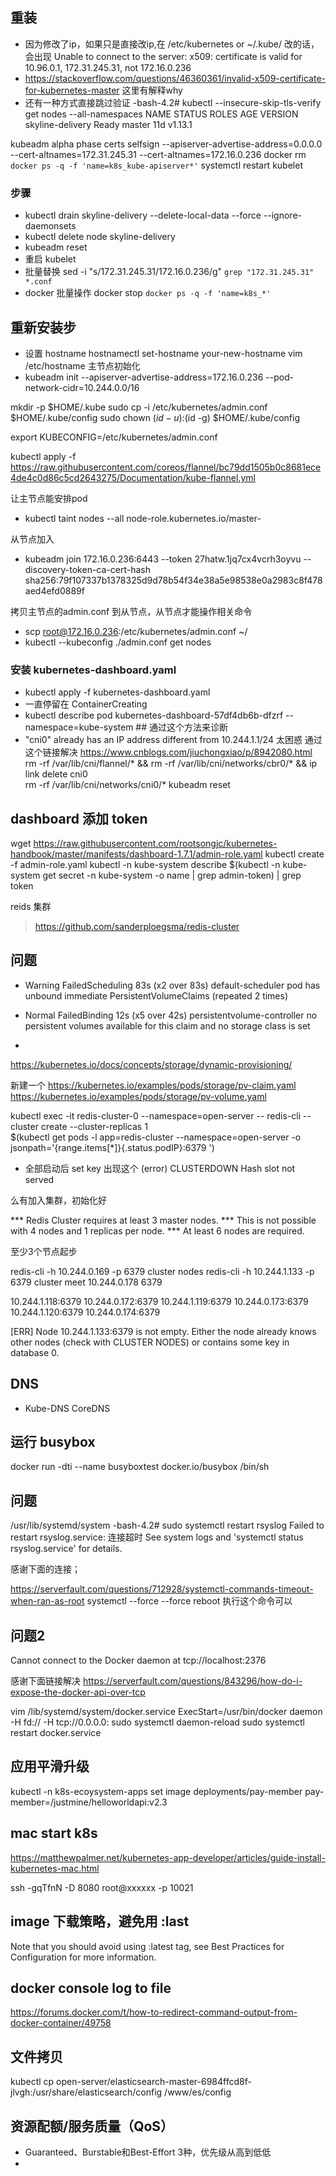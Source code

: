 ## 重装
* 因为修改了ip，如果只是直接改ip,在 /etc/kubernetes or ~/.kube/ 改的话，会出现 Unable to connect to the server: x509: certificate is valid for 10.96.0.1, 172.31.245.31, not 172.16.0.236 
* https://stackoverflow.com/questions/46360361/invalid-x509-certificate-for-kubernetes-master 这里有解释why
* 还有一种方式直接跳过验证
-bash-4.2# kubectl --insecure-skip-tls-verify  get nodes --all-namespaces
NAME               STATUS   ROLES    AGE   VERSION
skyline-delivery   Ready    master   11d   v1.13.1

kubeadm alpha phase certs selfsign --apiserver-advertise-address=0.0.0.0 --cert-altnames=172.31.245.31 --cert-altnames=172.16.0.236 
docker rm `docker ps -q -f 'name=k8s_kube-apiserver*'`
systemctl restart kubelet


### 步骤
* kubectl drain skyline-delivery --delete-local-data --force --ignore-daemonsets
* kubectl delete node skyline-delivery
* kubeadm reset
* 重启  kubelet
* 批量替换 sed -i "s/172.31.245.31/172.16.0.236/g" `grep "172.31.245.31" *.conf`
* docker 批量操作  docker stop `docker ps -q -f 'name=k8s_*'`


## 重新安装步 
* 设置 hostname
hostnamectl set-hostname your-new-hostname
vim /etc/hostname
主节点初始化
* kubeadm init --apiserver-advertise-address=172.16.0.236 --pod-network-cidr=10.244.0.0/16
>
mkdir -p $HOME/.kube
sudo cp -i /etc/kubernetes/admin.conf $HOME/.kube/config
sudo chown $(id -u):$(id -g) $HOME/.kube/config

export KUBECONFIG=/etc/kubernetes/admin.conf

kubectl apply -f https://raw.githubusercontent.com/coreos/flannel/bc79dd1505b0c8681ece4de4c0d86c5cd2643275/Documentation/kube-flannel.yml


让主节点能安排pod
* kubectl taint nodes --all node-role.kubernetes.io/master-

从节点加入
* kubeadm join 172.16.0.236:6443 --token 27hatw.1jq7cx4vcrh3oyvu --discovery-token-ca-cert-hash sha256:79f107337b1378325d9d78b54f34e38a5e98538e0a2983c8f478aed4efd0889f

拷贝主节点的admin.conf 到从节点，从节点才能操作相关命令
* scp root@172.16.0.236:/etc/kubernetes/admin.conf ~/
* kubectl --kubeconfig ./admin.conf get nodes

### 安装 kubernetes-dashboard.yaml
* kubectl apply -f kubernetes-dashboard.yaml
* 一直停留在 ContainerCreating 
* kubectl describe pod kubernetes-dashboard-57df4db6b-dfzrf --namespace=kube-system ## 通过这个方法来诊断
* "cni0" already has an IP address different from 10.244.1.1/24
太困惑
通过这个链接解决 https://www.cnblogs.com/jiuchongxiao/p/8942080.html
rm -rf /var/lib/cni/flannel/* && rm -rf /var/lib/cni/networks/cbr0/* && ip link delete cni0  
rm -rf /var/lib/cni/networks/cni0/*
kubeadm reset


## dashboard 添加 token
wget https://raw.githubusercontent.com/rootsongjc/kubernetes-handbook/master/manifests/dashboard-1.7.1/admin-role.yaml
kubectl create -f admin-role.yaml
kubectl -n kube-system describe $(kubectl -n kube-system get secret -n kube-system -o name | grep admin-token) | grep token

reids 集群
> https://github.com/sanderploegsma/redis-cluster
## 问题

*   Warning  FailedScheduling  83s (x2 over 83s)  default-scheduler  pod has unbound immediate PersistentVolumeClaims (repeated 2 times)
  
*   Normal     FailedBinding  12s (x5 over 42s)  persistentvolume-controller  no persistent volumes available for this claim and no storage class is set
*   
https://kubernetes.io/docs/concepts/storage/dynamic-provisioning/

新建一个 
https://kubernetes.io/examples/pods/storage/pv-claim.yaml
https://kubernetes.io/examples/pods/storage/pv-volume.yaml

kubectl exec -it redis-cluster-0 --namespace=open-server -- redis-cli --cluster create --cluster-replicas 1 \
$(kubectl get pods -l app=redis-cluster --namespace=open-server -o jsonpath='{range.items[*]}{.status.podIP}:6379 ')

* 全部启动后
set key 出现这个  (error) CLUSTERDOWN Hash slot not served

么有加入集群，初始化好

*** Redis Cluster requires at least 3 master nodes.
*** This is not possible with 4 nodes and 1 replicas per node.
*** At least 6 nodes are required.

至少3个节点起步

redis-cli -h 10.244.0.169 -p 6379 cluster nodes
redis-cli -h 10.244.1.133 -p 6379 cluster meet 10.244.0.178 6379

10.244.1.118:6379 10.244.0.172:6379 10.244.1.119:6379 10.244.0.173:6379 10.244.1.120:6379 10.244.0.174:6379

[ERR] Node 10.244.1.133:6379 is not empty. Either the node already knows other nodes (check with CLUSTER NODES) or contains some key in database 0.

## DNS
* Kube-DNS CoreDNS

## 运行 busybox
docker run  -dti  --name busyboxtest  docker.io/busybox  /bin/sh 

## 问题
/usr/lib/systemd/system
-bash-4.2# sudo systemctl restart rsyslog
Failed to restart rsyslog.service: 连接超时
See system logs and 'systemctl status rsyslog.service' for details.

感谢下面的连接；

https://serverfault.com/questions/712928/systemctl-commands-timeout-when-ran-as-root
systemctl --force --force reboot 执行这个命令可以

## 问题2
Cannot connect to the Docker daemon at tcp://localhost:2376

感谢下面链接解决
https://serverfault.com/questions/843296/how-do-i-expose-the-docker-api-over-tcp

vim /lib/systemd/system/docker.service
ExecStart=/usr/bin/docker daemon -H fd:// -H tcp://0.0.0.0:
sudo systemctl daemon-reload
sudo systemctl restart docker.service

## 应用平滑升级
kubectl -n k8s-ecoysystem-apps set image deployments/pay-member pay-member=/justmine/helloworldapi:v2.3

## mac start k8s
https://matthewpalmer.net/kubernetes-app-developer/articles/guide-install-kubernetes-mac.html


ssh -gqTfnN -D 8080 root@xxxxxx -p 10021

## image 下载策略，避免用 :last
Note that you should avoid using :latest tag, see Best Practices for Configuration for more information.

## docker console log to file
https://forums.docker.com/t/how-to-redirect-command-output-from-docker-container/49758

## 文件拷贝
kubectl cp open-server/elasticsearch-master-6984ffcd8f-jlvgh:/usr/share/elasticsearch/config /www/es/config

## 资源配额/服务质量（QoS）
* Guaranteed、Burstable和Best-Effort 3种，优先级从高到低低
* 

